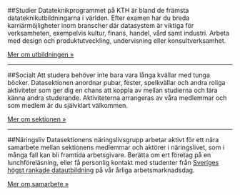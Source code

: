 ##Studier
Datateknikprogrammet på KTH är bland de främsta datateknikutbildningarna i världen. Efter examen har du breda karriärmöjligheter inom branscher där datasystem är viktiga för verksamheten, exempelvis kultur, finans, handel, vård samt industri. Arbeta med design och produktutveckling, undervisning eller konsultverksamhet.

<a href="/studier" class="action">Mer om utbildningen &raquo;</a>

<hr>

##Socialt
Att studera behöver inte bara vara långa kvällar med tunga böcker. Datasektionen anordnar pubar, fester, spelkvällar och andra roliga aktiviteter som ger dig en chans att koppla av mellan studierna och lära känna andra studerande. Aktiviteterna arrangeras av våra medlemmar och som medlem är du självklart välkommen.

<a href="/sektionen" class="action">Mer om sektionen &raquo;</a>

<hr>

##Näringsliv
Datasektionens näringslivsgrupp arbetar aktivt för ett nära samarbete mellan sektionens medlemmar och aktörer i näringslivet, som i många fall kan bli framtida arbetsgivare. Berätta om ert företag på en lunchföreläsning, eller få personlig kontakt med studenter från <a href="http://www.topuniversities.com/university-rankings/university-subject-rankings/2015/computer-science-information-systems#sorting=rank+region=+country=203+faculty=+stars=false+search=" target="_blank">Sveriges högst rankade datautbildning</a> på vår årliga arbetsmarknadsdag.

<a href="/naringsliv" class="action">Mer om samarbete &raquo;</a>
